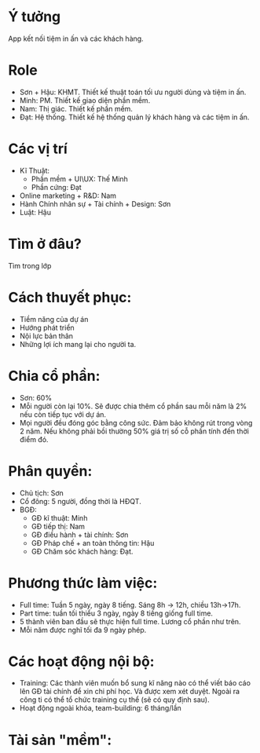 # Ý tưởng

App kết nối tiệm in ấn và các khách hàng.

# Role

- Sơn + Hậu: KHMT. Thiết kế thuật toán tối ưu người dùng và tiệm in ấn.
- Minh: PM. Thiết kế giao diện phần mềm.
- Nam: Thị giác. Thiết kế phần mềm.
- Đạt: Hệ thống. Thiết kế hệ thống quản lý khách hàng và các tiệm in ấn.

# Các vị trí

- Kĩ Thuật:
  - Phần mềm + UI\UX: Thế Minh
  - Phần cứng: Đạt
- Online marketing + R&D: Nam
- Hành Chính nhân sự + Tài chính + Design: Sơn
- Luật: Hậu

# Tìm ở đâu?

Tìm trong lớp

# Cách thuyết phục:

- Tiềm năng của dự án
- Hướng phát triển
- Nội lực bản thân
- Những lợi ích mang lại cho người ta.

# Chia cổ phần:

- Sơn: 60%
- Mỗi người còn lại 10%. Sẽ được chia thêm cổ phần sau mỗi năm là 2% nếu còn tiếp tục với dự án.
- Mọi người đều đóng góc bằng công sức. Đảm bảo không rút trong vòng 2 năm. Nếu không phải bồi thường 50% giá trị số cỗ phần tính đến thời điểm đó.

# Phân quyền:

- Chủ tịch: Sơn
- Cổ đông: 5 người, đồng thời là HĐQT.
- BGĐ:
  - GĐ kĩ thuật: Minh
  - GĐ tiếp thị: Nam
  - GĐ điều hành + tài chính: Sơn
  - GĐ Pháp chế + an toàn thông tin: Hậu
  - GĐ Chăm sóc khách hàng: Đạt.

# Phương thức làm việc:

- Full time: Tuần 5 ngày, ngày 8 tiếng. Sáng 8h -> 12h, chiều 13h->17h.
- Part time: tuần tối thiểu 3 ngày, ngày 8 tiếng giống full time.
- 5 thành viên ban đầu sẽ thực hiện full time. Lương cổ phần như trên.
- Mỗi năm được nghĩ tối đa 9 ngày phép.

# Các hoạt động nội bộ:

- Training: Các thành viên muốn bổ sung kĩ năng nào có thể viết báo cáo lên GĐ tài chính để xin chi phí học. Và được xem xét duyệt. Ngoài ra công ti có thể tổ chức training cụ thể (sẽ có quy định sau).
- Hoạt động ngoài khóa, team-building: 6 tháng/lần

# Tài sản "mềm":
